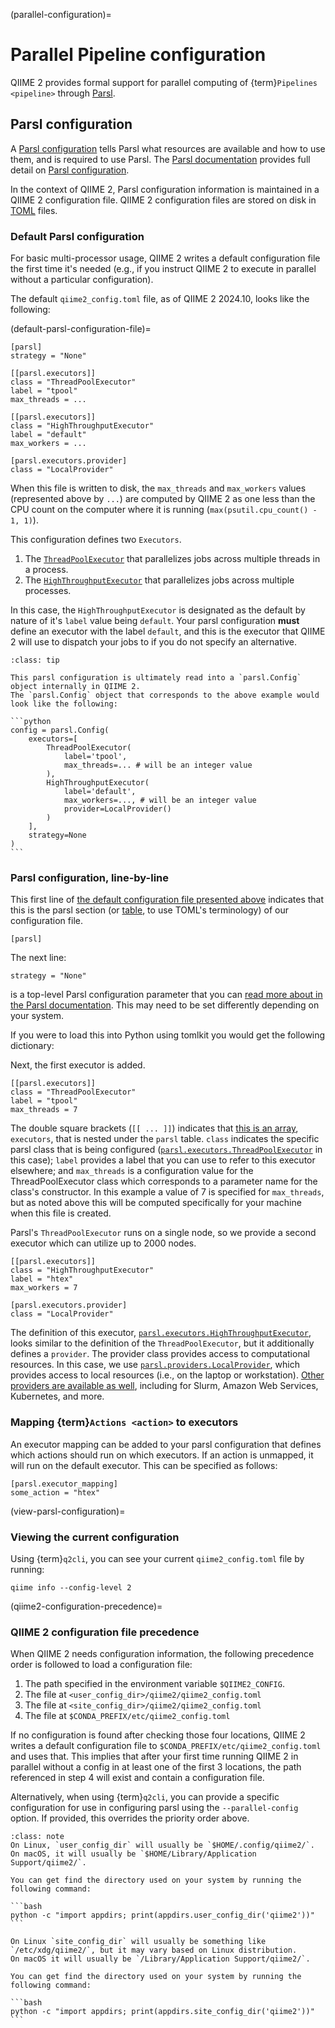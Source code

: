 (parallel-configuration)=
# Parallel Pipeline configuration

QIIME 2 provides formal support for parallel computing of {term}`Pipelines <pipeline>` through [Parsl](https://parsl.readthedocs.io/en/stable/1-parsl-introduction.html>).

## Parsl configuration

A [Parsl configuration](https://parsl.readthedocs.io/en/stable/userguide/configuring.html) tells Parsl what resources are available and how to use them, and is required to use Parsl.
The [Parsl documentation](https://parsl.readthedocs.io/en/stable/) provides full detail on [Parsl configuration](https://parsl.readthedocs.io/en/stable/userguide/configuring.html#).

In the context of QIIME 2, Parsl configuration information is maintained in a QIIME 2 configuration file.
QIIME 2 configuration files are stored on disk in [TOML](https://toml.io/en/) files.

### Default Parsl configuration

For basic multi-processor usage, QIIME 2 writes a default configuration file the first time it's needed (e.g., if you instruct QIIME 2 to execute in parallel without a particular configuration).

The default `qiime2_config.toml` file, as of QIIME 2 2024.10, looks like the following:

(default-parsl-configuration-file)=
```
[parsl]
strategy = "None"

[[parsl.executors]]
class = "ThreadPoolExecutor"
label = "tpool"
max_threads = ...

[[parsl.executors]]
class = "HighThroughputExecutor"
label = "default"
max_workers = ...

[parsl.executors.provider]
class = "LocalProvider"
```

When this file is written to disk, the `max_threads` and `max_workers` values (represented above by `...`) are computed by QIIME 2 as one less than the CPU count on the computer where it is running (`max(psutil.cpu_count() - 1, 1)`).

This configuration defines two `Executors`.

1. The [`ThreadPoolExecutor`](https://parsl.readthedocs.io/en/stable/stubs/parsl.executors.ThreadPoolExecutor.html?highlight=Threadpoolexecutor) that parallelizes jobs across multiple threads in a process.
2. The [`HighThroughputExecutor`](https://parsl.readthedocs.io/en/stable/stubs/parsl.executors.HighThroughputExecutor.html?highlight=HighThroughputExecutor) that parallelizes jobs across multiple processes.

In this case, the `HighThroughputExecutor` is designated as the default by nature of it's `label` value being `default`.
Your parsl configuration **must** define an executor with the label `default`, and this is the executor that QIIME 2 will use to dispatch your jobs to if you do not specify an alternative.

````{admonition} The parsl.Config object
:class: tip

This parsl configuration is ultimately read into a `parsl.Config` object internally in QIIME 2.
The `parsl.Config` object that corresponds to the above example would look like the following:

```python
config = parsl.Config(
    executors=[
        ThreadPoolExecutor(
            label='tpool',
            max_threads=... # will be an integer value
        ),
        HighThroughputExecutor(
            label='default',
            max_workers=..., # will be an integer value
            provider=LocalProvider()
        )
    ],
    strategy=None
)
```
````

### Parsl configuration, line-by-line

This first line of [the default configuration file presented above](default-parsl-configuration-file) indicates that this is the parsl section (or [table](https://toml.io/en/v1.0.0#table), to use TOML's terminology) of our configuration file.

```
[parsl]
```

The next line:

```
strategy = "None"
```

is a top-level Parsl configuration parameter that you can [read more about in the Parsl documentation](https://parsl.readthedocs.io/en/stable/userguide/configuring.html#multi-threaded-applications).
This may need to be set differently depending on your system.

If you were to load this into Python using tomlkit you would get the following dictionary:

Next, the first executor is added.

```
[[parsl.executors]]
class = "ThreadPoolExecutor"
label = "tpool"
max_threads = 7
```

The double square brackets (`[[ ... ]]`) indicates that [this is an array](https://toml.io/en/v1.0.0#array-of-tables), `executors`, that is nested under the `parsl` table.
`class` indicates the specific parsl class that is being configured ([`parsl.executors.ThreadPoolExecutor`](https://parsl.readthedocs.io/en/stable/stubs/parsl.executors.ThreadPoolExecutor.html#parsl.executors.ThreadPoolExecutor) in this case); `label` provides a label that you can use to refer to this executor elsewhere; and `max_threads` is a configuration value for the ThreadPoolExecutor class which corresponds to a parameter name for the class's constructor.
In this example a value of 7 is specified for `max_threads`, but as noted above this will be computed specifically for your machine when this file is created.

Parsl's `ThreadPoolExecutor` runs on a single node, so we provide a second executor which can utilize up to 2000 nodes.

```
[[parsl.executors]]
class = "HighThroughputExecutor"
label = "htex"
max_workers = 7

[parsl.executors.provider]
class = "LocalProvider"
```

The definition of this executor, [`parsl.executors.HighThroughputExecutor`](https://parsl.readthedocs.io/en/stable/stubs/parsl.executors.HighThroughputExecutor.html#parsl.executors.HighThroughputExecutor), looks similar to the definition of the `ThreadPoolExecutor`, but it additionally defines a `provider`.
The provider class provides access to computational resources.
In this case, we use [`parsl.providers.LocalProvider`](https://parsl.readthedocs.io/en/stable/stubs/parsl.providers.LocalProvider.html), which provides access to local resources (i.e., on the laptop or workstation).
[Other providers are available as well](https://parsl.readthedocs.io/en/stable/reference.html#providers), including for Slurm, Amazon Web Services, Kubernetes, and more.

### Mapping {term}`Actions <action>` to executors

An executor mapping can be added to your parsl configuration that defines which actions should run on which executors.
If an action is unmapped, it will run on the default executor.
This can be specified as follows:

```
[parsl.executor_mapping]
some_action = "htex"
```

(view-parsl-configuration)=
### Viewing the current configuration

Using {term}`q2cli`, you can see your current `qiime2_config.toml` file by running:

```shell
qiime info --config-level 2
```

(qiime2-configuration-precedence)=
### QIIME 2 configuration file precedence

When QIIME 2 needs configuration information, the following precedence order is followed to load a configuration file:

1. The path specified in the environment variable `$QIIME2_CONFIG`.
2. The file at `<user_config_dir>/qiime2/qiime2_config.toml`
3. The file at `<site_config_dir>/qiime2/qiime2_config.toml`
4. The file at `$CONDA_PREFIX/etc/qiime2_config.toml`

If no configuration is found after checking those four locations, QIIME 2 writes a default configuration file to `$CONDA_PREFIX/etc/qiime2_config.toml` and uses that.
This implies that after your first time running QIIME 2 in parallel without a config in at least one of the first 3 locations, the path referenced in step 4 will exist and contain a configuration file.

Alternatively, when using {term}`q2cli`, you can provide a specific configuration for use in configuring parsl using the `--parallel-config` option.
If provided, this overrides the priority order above.

````{admonition} user_config_dir and site_config_dir
:class: note
On Linux, `user_config_dir` will usually be `$HOME/.config/qiime2/`.
On macOS, it will usually be `$HOME/Library/Application Support/qiime2/`.

You can get find the directory used on your system by running the following command:

```bash
python -c "import appdirs; print(appdirs.user_config_dir('qiime2'))"
```

On Linux `site_config_dir` will usually be something like `/etc/xdg/qiime2/`, but it may vary based on Linux distribution.
On macOS it will usually be `/Library/Application Support/qiime2/`.

You can get find the directory used on your system by running the following command:

```bash
python -c "import appdirs; print(appdirs.site_config_dir('qiime2'))"
```
````

